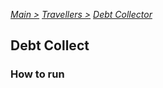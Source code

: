 [*Main >*](https://github.com/PowerofMoll/Mining-Timing---A-fancreation-to-Blood-on-the-Clocktower/blob/main/README.md)
[_Travellers >_](https://github.com/PowerofMoll/Mining-Timing---A-fancreation-to-Blood-on-the-Clocktower/blob/main/Travellers/README.md)
[_Debt Collector_](https://github.com/PowerofMoll/Mining-Timing---A-fancreation-to-Blood-on-the-Clocktower/blob/main/Travellers/Debt-Collector/README.md)

## Debt Collect


### How to run
